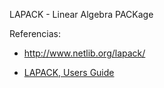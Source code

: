 LAPACK - Linear Algebra PACKage

Referencias:

* http://www.netlib.org/lapack/

* [LAPACK, Users Guide](http://www.netlib.org/lapack/lug/)